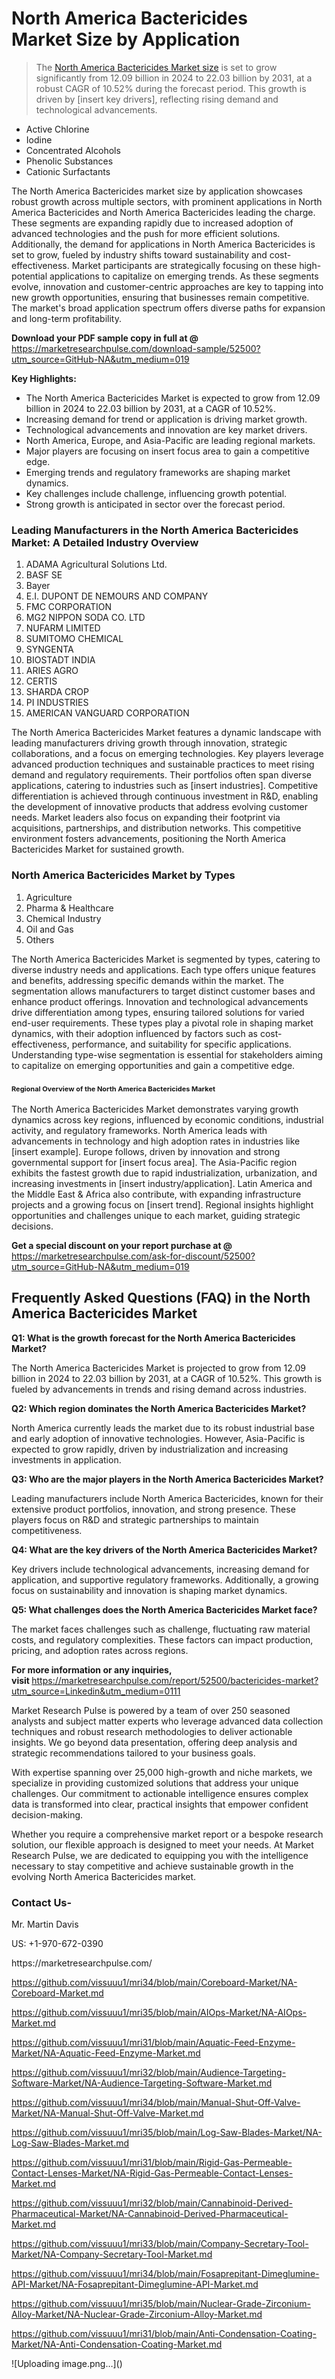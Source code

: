 <h1>North America Bactericides Market&nbsp;Size by Application</h1><blockquote><p>The <a href="https://marketresearchpulse.com/download-sample/52500?utm_source=GitHub-NA&amp;utm_medium=019">North America Bactericides Market size</a> is set to grow significantly from 12.09 billion in 2024 to 22.03 billion by 2031, at a robust CAGR of 10.52% during the forecast period. This growth is driven by [insert key drivers], reflecting rising demand and technological advancements.</p></blockquote><ul><li>Active Chlorine<li> Iodine<li> Concentrated Alcohols<li> Phenolic Substances<li> Cationic Surfactants</li></ul><p>The North America Bactericides market size by application showcases robust growth across multiple sectors, with prominent applications in North America Bactericides and North America Bactericides leading the charge. These segments are expanding rapidly due to increased adoption of advanced technologies and the push for more efficient solutions. Additionally, the demand for applications in North America Bactericides is set to grow, fueled by industry shifts toward sustainability and cost-effectiveness. Market participants are strategically focusing on these high-potential applications to capitalize on emerging trends. As these segments evolve, innovation and customer-centric approaches are key to tapping into new growth opportunities, ensuring that businesses remain competitive. The market's broad application spectrum offers diverse paths for expansion and long-term profitability.</p><p><strong>Download your PDF sample copy in full at @ </strong><a href="https://marketresearchpulse.com/download-sample/52500?utm_source=GitHub-NA&amp;utm_medium=019">https://marketresearchpulse.com/download-sample/52500?utm_source=GitHub-NA&amp;utm_medium=019</a></p><p><strong>Key Highlights: </strong></p><ul><li>The North America Bactericides Market is expected to grow from 12.09 billion in 2024 to 22.03 billion by 2031, at a CAGR of 10.52%.</li><li>Increasing demand for trend or application is driving market growth.</li><li>Technological advancements and innovation are key market drivers.</li><li>North America, Europe, and Asia-Pacific are leading regional markets.</li><li>Major players are focusing on insert focus area to gain a competitive edge.</li><li>Emerging trends and regulatory frameworks are shaping market dynamics.</li><li>Key challenges include challenge, influencing growth potential.</li><li>Strong growth is anticipated in sector over the forecast period.</li></ul><h3>Leading Manufacturers in the North America Bactericides Market: A Detailed Industry Overview</h3><ol><li>ADAMA Agricultural Solutions Ltd.</li><li>BASF SE</li><li>Bayer</li><li>E.I. DUPONT DE NEMOURS AND COMPANY</li><li>FMC CORPORATION</li><li>MG2 NIPPON SODA CO. LTD</li><li>NUFARM LIMITED</li><li>SUMITOMO CHEMICAL</li><li>SYNGENTA</li><li>BIOSTADT INDIA</li><li>ARIES AGRO</li><li>CERTIS</li><li>SHARDA CROP</li><li>PI INDUSTRIES</li><li>AMERICAN VANGUARD CORPORATION</li></ol><div class="flex max-w-full flex-col flex-grow"><div class="min-h-8 text-message flex w-full flex-col items-end gap-2 whitespace-normal break-words [.text-message+&amp;]:mt-5" dir="auto" data-message-author-role="assistant" data-message-id="fd8432e4-4910-450d-b182-61b7bfb0a01f" data-message-model-slug="gpt-4o"><div class="flex w-full flex-col gap-1 empty:hidden first:pt-[3px]"><div class="markdown prose w-full break-words dark:prose-invert light"><p>The North America Bactericides Market features a dynamic landscape with leading manufacturers driving growth through innovation, strategic collaborations, and a focus on emerging technologies. Key players leverage advanced production techniques and sustainable practices to meet rising demand and regulatory requirements. Their portfolios often span diverse applications, catering to industries such as [insert industries]. Competitive differentiation is achieved through continuous investment in R&amp;D, enabling the development of innovative products that address evolving customer needs. Market leaders also focus on expanding their footprint via acquisitions, partnerships, and distribution networks. This competitive environment fosters advancements, positioning the North America Bactericides Market for sustained growth.</p></div></div></div></div><h3>North America Bactericides Market by Types</h3><ol><li>Agriculture<li> Pharma & Healthcare<li> Chemical Industry<li> Oil and Gas<li> Others</li></ol><div class="flex max-w-full flex-col flex-grow"><div class="min-h-8 text-message flex w-full flex-col items-end gap-2 whitespace-normal break-words [.text-message+&amp;]:mt-5" dir="auto" data-message-author-role="assistant" data-message-id="084470be-0bb7-4664-bddf-5156b4f41249" data-message-model-slug="gpt-4o-mini"><div class="flex w-full flex-col gap-1 empty:hidden first:pt-[3px]"><div class="markdown prose w-full break-words dark:prose-invert light"><p>The North America Bactericides Market is segmented by types, catering to diverse industry needs and applications. Each type offers unique features and benefits, addressing specific demands within the market. The segmentation allows manufacturers to target distinct customer bases and enhance product offerings. Innovation and technological advancements drive differentiation among types, ensuring tailored solutions for varied end-user requirements. These types play a pivotal role in shaping market dynamics, with their adoption influenced by factors such as cost-effectiveness, performance, and suitability for specific applications. Understanding type-wise segmentation is essential for stakeholders aiming to capitalize on emerging opportunities and gain a competitive edge.</p></div></div></div></div><h3><span style="font-size: 11px;">Regional Overview of the North America Bactericides Market</span></h3><div class="flex max-w-full flex-col flex-grow"><div class="min-h-8 text-message flex w-full flex-col items-end gap-2 whitespace-normal break-words [.text-message+&amp;]:mt-5" dir="auto" data-message-author-role="assistant" data-message-id="e9038762-ce64-4e30-91c9-9bd413514231" data-message-model-slug="gpt-4o-mini"><div class="flex w-full flex-col gap-1 empty:hidden first:pt-[3px]"><div class="markdown prose w-full break-words dark:prose-invert light"><p>The North America Bactericides Market demonstrates varying growth dynamics across key regions, influenced by economic conditions, industrial activity, and regulatory frameworks. North America leads with advancements in technology and high adoption rates in industries like [insert example]. Europe follows, driven by innovation and strong governmental support for [insert focus area]. The Asia-Pacific region exhibits the fastest growth due to rapid industrialization, urbanization, and increasing investments in [insert industry/application]. Latin America and the Middle East &amp; Africa also contribute, with expanding infrastructure projects and a growing focus on [insert trend]. Regional insights highlight opportunities and challenges unique to each market, guiding strategic decisions.</p></div></div></div></div><p><strong>Get a special discount on your report purchase at @ </strong><a href="https://marketresearchpulse.com/ask-for-discount/52500?utm_source=GitHub-NA&amp;utm_medium=019">https://marketresearchpulse.com/ask-for-discount/52500?utm_source=GitHub-NA&amp;utm_medium=019</a></p><h2>Frequently Asked Questions (FAQ) in the North America Bactericides Market</h2><p><strong>Q1: What is the growth forecast for the North America Bactericides Market?</strong></p><p>The North America Bactericides Market is projected to grow from 12.09 billion in 2024 to 22.03 billion by 2031, at a CAGR of 10.52%. This growth is fueled by advancements in trends and rising demand across industries.</p><p><strong>Q2: Which region dominates the North America Bactericides Market?</strong></p><p>North America currently leads the market due to its robust industrial base and early adoption of innovative technologies. However, Asia-Pacific is expected to grow rapidly, driven by industrialization and increasing investments in application.</p><p><strong>Q3: Who are the major players in the North America Bactericides Market?</strong></p><p>Leading manufacturers include North America Bactericides, known for their extensive product portfolios, innovation, and strong presence. These players focus on R&amp;D and strategic partnerships to maintain competitiveness.</p><p><strong>Q4: What are the key drivers of the North America Bactericides Market?</strong></p><p>Key drivers include technological advancements, increasing demand for application, and supportive regulatory frameworks. Additionally, a growing focus on sustainability and innovation is shaping market dynamics.</p><p><strong>Q5: What challenges does the North America Bactericides Market face?</strong></p><p>The market faces challenges such as challenge, fluctuating raw material costs, and regulatory complexities. These factors can impact production, pricing, and adoption rates across regions.</p><p><strong>For more information or any inquiries, visit&nbsp;</strong><a href="https://marketresearchpulse.com/report/52500/bactericides-market?utm_source=Linkedin&utm_medium=0111">https://marketresearchpulse.com/report/52500/bactericides-market?utm_source=Linkedin&utm_medium=0111</a></p><p>Market Research Pulse is powered by a team of over 250 seasoned analysts and subject matter experts who leverage advanced data collection techniques and robust research methodologies to deliver actionable insights. We go beyond data presentation, offering deep analysis and strategic recommendations tailored to your business goals.</p><p>With expertise spanning over 25,000 high-growth and niche markets, we specialize in providing customized solutions that address your unique challenges. Our commitment to actionable intelligence ensures complex data is transformed into clear, practical insights that empower confident decision-making.</p><p>Whether you require a comprehensive market report or a bespoke research solution, our flexible approach is designed to meet your needs. At Market Research Pulse, we are dedicated to equipping you with the intelligence necessary to stay competitive and achieve sustainable growth in the evolving North America Bactericides market.</p><h3><strong>Contact Us-</strong></h3><p>Mr. Martin Davis</p><p>US: +1-970-672-0390</p><p>https://marketresearchpulse.com/</p><p><a href="https://github.com/vissuuu1/mri34/blob/main/Coreboard-Market/NA-Coreboard-Market.md">https://github.com/vissuuu1/mri34/blob/main/Coreboard-Market/NA-Coreboard-Market.md</a></p><p><a href="https://github.com/vissuuu1/mri35/blob/main/AIOps-Market/NA-AIOps-Market.md">https://github.com/vissuuu1/mri35/blob/main/AIOps-Market/NA-AIOps-Market.md</a></p><p><a href="https://github.com/vissuuu1/mri31/blob/main/Aquatic-Feed-Enzyme-Market/NA-Aquatic-Feed-Enzyme-Market.md">https://github.com/vissuuu1/mri31/blob/main/Aquatic-Feed-Enzyme-Market/NA-Aquatic-Feed-Enzyme-Market.md</a></p><p><a href="https://github.com/vissuuu1/mri32/blob/main/Audience-Targeting-Software-Market/NA-Audience-Targeting-Software-Market.md">https://github.com/vissuuu1/mri32/blob/main/Audience-Targeting-Software-Market/NA-Audience-Targeting-Software-Market.md</a></p><p><a href="https://github.com/vissuuu1/mri34/blob/main/Manual-Shut-Off-Valve-Market/NA-Manual-Shut-Off-Valve-Market.md">https://github.com/vissuuu1/mri34/blob/main/Manual-Shut-Off-Valve-Market/NA-Manual-Shut-Off-Valve-Market.md</a></p><p><a href="https://github.com/vissuuu1/mri35/blob/main/Log-Saw-Blades-Market/NA-Log-Saw-Blades-Market.md">https://github.com/vissuuu1/mri35/blob/main/Log-Saw-Blades-Market/NA-Log-Saw-Blades-Market.md</a></p><p><a href="https://github.com/vissuuu1/mri31/blob/main/Rigid-Gas-Permeable-Contact-Lenses-Market/NA-Rigid-Gas-Permeable-Contact-Lenses-Market.md">https://github.com/vissuuu1/mri31/blob/main/Rigid-Gas-Permeable-Contact-Lenses-Market/NA-Rigid-Gas-Permeable-Contact-Lenses-Market.md</a></p><p><a href="https://github.com/vissuuu1/mri32/blob/main/Cannabinoid-Derived-Pharmaceutical-Market/NA-Cannabinoid-Derived-Pharmaceutical-Market.md">https://github.com/vissuuu1/mri32/blob/main/Cannabinoid-Derived-Pharmaceutical-Market/NA-Cannabinoid-Derived-Pharmaceutical-Market.md</a></p><p><a href="https://github.com/vissuuu1/mri33/blob/main/Company-Secretary-Tool-Market/NA-Company-Secretary-Tool-Market.md">https://github.com/vissuuu1/mri33/blob/main/Company-Secretary-Tool-Market/NA-Company-Secretary-Tool-Market.md</a></p><p><a href="https://github.com/vissuuu1/mri34/blob/main/Fosaprepitant-Dimeglumine-API-Market/NA-Fosaprepitant-Dimeglumine-API-Market.md">https://github.com/vissuuu1/mri34/blob/main/Fosaprepitant-Dimeglumine-API-Market/NA-Fosaprepitant-Dimeglumine-API-Market.md</a></p><p><a href="https://github.com/vissuuu1/mri35/blob/main/Nuclear-Grade-Zirconium-Alloy-Market/NA-Nuclear-Grade-Zirconium-Alloy-Market.md">https://github.com/vissuuu1/mri35/blob/main/Nuclear-Grade-Zirconium-Alloy-Market/NA-Nuclear-Grade-Zirconium-Alloy-Market.md</a></p><p><a href="https://github.com/vissuuu1/mri31/blob/main/Anti-Condensation-Coating-Market/NA-Anti-Condensation-Coating-Market.md">https://github.com/vissuuu1/mri31/blob/main/Anti-Condensation-Coating-Market/NA-Anti-Condensation-Coating-Market.md</a></p>
![Uploading image.png…]()
